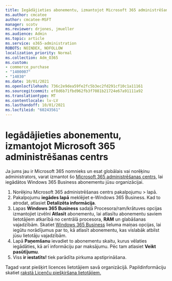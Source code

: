 ```yaml
---
title: Iegādājieties abonementu, izmantojot Microsoft 365 administrēšanas centrs
ms.author: cmcatee
author: cmcatee-MSFT
manager: scotv
ms.reviewer: drjones, jmueller
ms.audience: Admin
ms.topic: article
ms.service: o365-administration
ROBOTS: NOINDEX, NOFOLLOW
localization_priority: Normal
ms.collection: Adm_O365
ms.custom:
- commerce_purchase
- "1400007"
- "14030"
ms.date: 10/01/2021
ms.openlocfilehash: 736c2e9dea59fe2fc5b3ec2fd291cf10c1a11161
ms.sourcegitcommit: ef8d6b71fbd962fb3f7081b21724e67a91111a92
ms.translationtype: MT
ms.contentlocale: lv-LV
ms.lasthandoff: 10/01/2021
ms.locfileid: "60243561"
---
```

# <a name="buy-a-subscription-through-the-microsoft-365-admin-center"></a>Iegādājieties abonementu, izmantojot Microsoft 365 administrēšanas centrs

Ja jums jau ir Microsoft 365 nomnieks un esat globālais vai norēķinu administrators, varat izmantot šo [Microsoft 365 administrēšanas centrs,](https://go.microsoft.com/fwlink/p/?linkid=2024339) lai iegādātos Windows 365 Business abonementu jūsu organizācijai.

1. Norēķinu Microsoft 365 administrēšanas centrs pakalpojumu   >   lapā.
2. Pakalpojumu **iegādes lapā** meklējiet e-Windows 365 Business. Kad to atrodat, atlasiet **Detalizēta informācija**.
3. Lapas **Windows 365 Business** sadaļā Procesora/ram/krātuves opcijas izmantojiet izvēlni **Atlasīt** abonementu, lai atlasītu abonementu saviem lietotājiem atkarībā no centrālā procesora, **RAM** un glabāšanas vajadzībām. Skatiet [Windows 365 Business](https://docs.microsoft.com/microsoft-365/admin/setup/windows-365-business-sizing) lieluma maiņas opcijas, lai iegūtu norādījumus par to, kā atlasīt abonementu, kas vislabāk atbilst jūsu lietotāju vajadzībām.
4. Lapā **Paņemšanu** ievadiet to abonementu skaitu, kurus vēlaties iegādāties, kā arī informāciju par maksājumu. Pēc tam atlasiet **Veikt pasūtījumu**.
5. Viss **ir iestatīts!** tiek parādīta pirkuma apstiprināšana.

Tagad varat piešķirt licences lietotājiem savā organizācijā. Papildinformāciju skatiet [rakstā Licenču piešķiršana lietotājiem.](https://docs.microsoft.com/microsoft-365/admin/setup/get-started-windows-365-business#assign-licenses-to-users)
